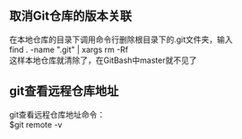 

## 取消Git仓库的版本关联   
在本地仓库的目录下调用命令行删除根目录下的.git文件夹，输入   
find . -name ".git" | xargs rm -Rf     
这样本地仓库就清除了，在GitBash中master就不见了   

## git查看远程仓库地址
git查看远程仓库地址命令：       
$git remote -v        


